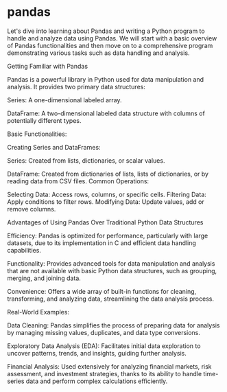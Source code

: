 # pandas

Let's dive into learning about Pandas and writing a Python program to handle and analyze data using Pandas. We will start with a basic overview of Pandas functionalities and then move on to a comprehensive program demonstrating various tasks such as data handling and analysis.

Getting Familiar with Pandas

Pandas is a powerful library in Python used for data manipulation and analysis. It provides two primary data structures:

Series: A one-dimensional labeled array.

DataFrame: A two-dimensional labeled data structure with columns of potentially different types.

Basic Functionalities:

Creating Series and DataFrames:

Series: Created from lists, dictionaries, or scalar values.

DataFrame: Created from dictionaries of lists, lists of dictionaries, or by reading data from CSV files.
Common Operations:

Selecting Data: Access rows, columns, or specific cells.
Filtering Data: Apply conditions to filter rows.
Modifying Data: Update values, add or remove columns.

Advantages of Using Pandas Over Traditional Python Data Structures

Efficiency: Pandas is optimized for performance, particularly with large datasets, due to its implementation in C and efficient data handling capabilities.

Functionality: Provides advanced tools for data manipulation and analysis that are not available with basic Python data structures, such as grouping, merging, and joining data.

Convenience: Offers a wide array of built-in functions for cleaning, transforming, and analyzing data, streamlining the data analysis process.

Real-World Examples:

Data Cleaning: Pandas simplifies the process of preparing data for analysis by managing missing values, duplicates, and data type conversions.

Exploratory Data Analysis (EDA): Facilitates initial data exploration to uncover patterns, trends, and insights, guiding further analysis.

Financial Analysis: Used extensively for analyzing financial markets, risk assessment, and investment strategies, thanks to its ability to handle time-series data and perform complex calculations efficiently.
